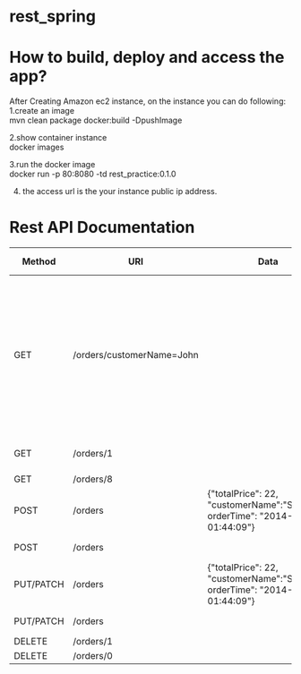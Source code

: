 # rest_spring

How to build, deploy and access the app? 
================
After Creating Amazon ec2 instance, on the instance you can do following:<br />
1.create an image<br />
  mvn clean package docker:build -DpushImage

2.show container instance<br />
  docker images<br />

3.run the docker image<br />
  docker run -p 80:8080 -td rest_practice:0.1.0 <br />

4. the access url is the your instance public ip address.<br />

Rest API Documentation
=====
| Method | URI | Data | HTTP Code | Response (in JSON) |
| ------ | --- | ---- | --------- | ------------------ |
| GET | /orders/customerName=John |  | 200 | {"data": [{"orderId": 3,"orderTime": 1467794649000,"totalPrice": 42,"customerName": "John"}, {"orderId": 5,"orderTime": 1467794649000,"totalPrice": 85,"customerName": "John"}, {"orderId": 6,"orderTime": 1467794649000,"totalPrice": 85,"customerName": "John"}], "total": 4, "link-next": "/orders?page=2&customerName=John", "link-self": "/orders?customerName=John"} |
| GET | /orders/1 |  | 200 | {"orderId": 1,"orderTime": 1467794649000,"totalPrice": 22,"customerName": "Owen"} |
| GET | /orders/8 |  | 404 | {"error":"Not found 8"} |
| POST |/orders | 	{"totalPrice": 22, "customerName":"Stephen", orderTime": "2014-10-09 01:44:09"}	|201|	{"orderId": 163,"orderTime": 1412838000000,"totalPrice": 22,"customerName": "Stephen"}|
| POST |/orders |  | 400 | {"customerName": ["This field is required"]} |
| PUT/PATCH | /orders | {"totalPrice": 22, "customerName":"Stephen", orderTime": "2014-10-09 01:44:09"}	|200|	{"orderId": 164,"orderTime": 1412838000000,"totalPrice": 22,"customerName": "Stephen"}|
| PUT/PATCH |/orders |  | 400 | {"customerName": ["This field is required"]} |
| DELETE | /orders/1 |  | 200 | {"msg":"Deleted 1"} |
| DELETE | /orders/0 |  | 404 | {"error":"Not found 0"} |
